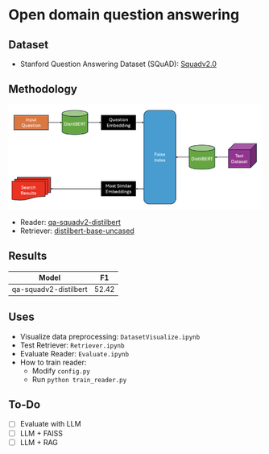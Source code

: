 # Open domain question answering

## Dataset
- Stanford Question Answering Dataset (SQuAD): [Squadv2.0](https://huggingface.co/datasets/rajpurkar/squad_v2)


## Methodology
![e2e QA pipeline](docs/e2eQA.png)

- Reader: [qa-squadv2-distilbert](https://huggingface.co/hoannc0506/qa-squadv2-distilbert)
- Retriever: [distilbert-base-uncased](https://huggingface.co/distilbert/distilbert-base-uncased)

## Results
| Model | F1 |
| ----------- | ----------- |
| qa-squadv2-distilbert | 52.42 |


## Uses
- Visualize data preprocessing: `DatasetVisualize.ipynb`
- Test Retriever: `Retriever.ipynb`
- Evaluate Reader: `Evaluate.ipynb`
- How to train reader:
    - Modify `config.py`
    - Run `python train_reader.py`


## To-Do
- [ ] Evaluate with LLM
- [ ] LLM + FAISS
- [ ] LLM + RAG
